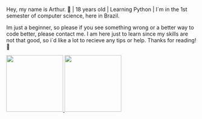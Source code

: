 Hey, my name is Arthur. :wave:
| 18 years old
| Learning Python 
| I´m in the 1st semester of computer science, here in Brazil.


Im just a beginner, so please if you see something wrong or a better way to code better, please contact me. I am here just to learn since my skills are not that good, so i´d like a lot to recieve any tips or help. Thanks for reading! 
:handshake:


<div>
<a href="https://github.com/arthcc">
<img height="150em" src="https://github-readme-stats.vercel.app/api/top-langs/?username=arthcc&layout=compact&langs_count=7&theme=dracula"/>
<img height="150em" src="https://github-readme-stats.vercel.app/api?username=arthcc&show_icons=true&theme=dracula&include_all_commits=true&count_private=true"/>
</div>
